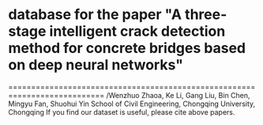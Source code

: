 # database for the paper "A three-stage intelligent crack detection method for concrete bridges based on deep neural networks"
===========================================================================
/Wenzhuo Zhaoa, Ke Li, Gang Liu, Bin Chen, Mingyu Fan, Shuohui Yin
School of Civil Engineering, Chongqing University, Chongqing
If you find our dataset is useful, please cite above papers.

